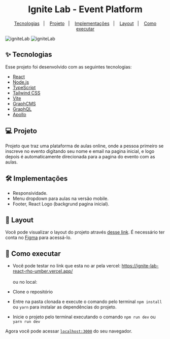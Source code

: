 <h1 align="center"> Ignite Lab - Event Platform </h1>

<p align="center">
  <a href="#-tecnologias">Tecnologias</a>&nbsp;&nbsp;&nbsp;|&nbsp;&nbsp;&nbsp;
  <a href="#-projeto">Projeto</a>&nbsp;&nbsp;&nbsp;|&nbsp;&nbsp;&nbsp;
   <a href="#%EF%B8%8F-implementações">Implementações</a>&nbsp;&nbsp;&nbsp;|&nbsp;&nbsp;&nbsp;
  <a href="#-layout">Layout</a>&nbsp;&nbsp;&nbsp;|&nbsp;&nbsp;&nbsp;
  <a href="#-como-executar">Como executar</a>
</p>

![igniteLab](https://user-images.githubusercontent.com/72236316/178526627-9d7af79d-a5d8-470f-9574-f34d3ed5258a.png)
![igniteLab](https://user-images.githubusercontent.com/72236316/179403451-1070dfb2-01d2-4b97-a5a7-1801de66ef65.gif)

## ✨ Tecnologias

Esse projeto foi desenvolvido com as seguintes tecnologias:

- [React](https://reactjs.org)
- [Node.js](https://nodejs.org/en/)
- [TypeScript](https://www.typescriptlang.org/)
- [Tailwind CSS](https://tailwindcss.com/)
- [Vite](https://vitejs.dev/guide/env-and-mode.html#env-files)
- [GraphCMS](https://hygraph.com/)
- [GraphQL](https://graphql.org/)
- [Apollo](https://www.apollographql.com/docs/react/)

## 💻 Projeto

  Projeto que traz uma plataforma de aulas online, onde a pessoa primeiro se inscreve no evento digitando seu nome e email
 na pagina inicial, e logo depois é automaticamente direcionada para a pagina do evento com as aulas.
 
## 🛠️ Implementações
- Responsividade.
- Menu dropdown para aulas na versão mobile.
- Footer, React Logo (backgrund pagina inicial).

## 🔖 Layout

Você pode visualizar o layout do projeto através [desse link](https://www.figma.com/file/nRsYq10xgEBmAYh5Z5vYLl/Plataforma-de-evento---Ignite-Lab-(Community)?node-id=0%3A1). É necessário ter conta no [Figma](http://figma.com/) para acessá-lo.

## 🚀 Como executar
- Você pode testar no link que esta no ar pela vercel:
https://ignite-lab-react-rho-umber.vercel.app/  <br><br> ou no local:

- Clone o repositório
- Entre na pasta clonada e execute o comando pelo terminal `npm install` ou `yarn` para instalar as dependências do projeto.
- Inicie o projeto pelo terminal executando o comando `npm run dev` ou `yarn run dev`

Agora você pode acessar [`localhost:3000`](http://localhost:3000) do seu navegador.
